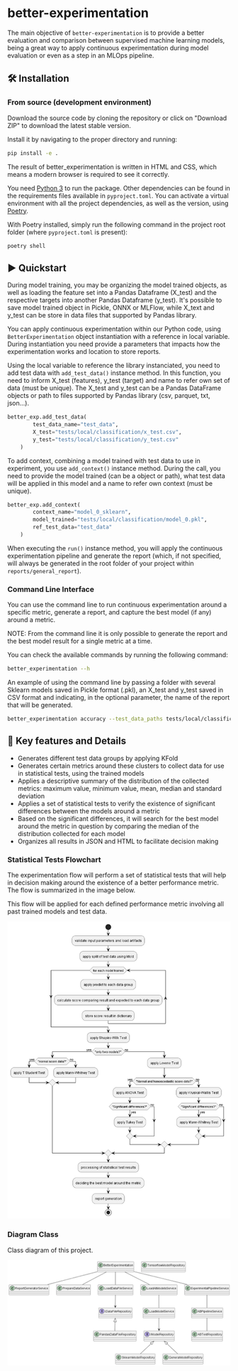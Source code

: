 # better-experimentation
The main objective of `better-experimentation` is to provide a better evaluation and comparison between supervised machine learning models, being a great way to apply continuous experimentation during model evaluation or even as a step in an MLOps pipeline.

## 🛠️ Installation

### From source (development environment)
Download the source code by cloning the repository or click on  "Download ZIP" to download the latest stable version.

Install it by navigating to the proper directory and running:

```sh
pip install -e .
```

The result of better_experimentation is written in HTML and CSS, which means a modern browser is required to see it correctly.

You need [Python 3](https://python3statement.github.io/) to run the package. Other dependencies can be found in the requirements files available in `pyproject.toml`. You can activate a virtual environment with all the project dependencies, as well as the version, using [Poetry](https://python-poetry.org).

With Poetry installed, simply run the following command in the project root folder (where `pyproject.toml` is present):   

```sh
poetry shell
```

## ▶️ Quickstart

During model training, you may be organizing the model trained objects, as well as loading the feature set into a Pandas Dataframe (X_test) and the respective targets into another Pandas Dataframe (y_test). It's possible to save model trained object in Pickle, ONNX or MLFlow, while X_text and y_test can be store in data files that supported by Pandas library.

You can apply continuous experimentation within our Python code, using `BetterExperimentation` object instantiation with a reference in local variable. During instantiation you need provide a parameters that impacts how the experimentation works and location to store reports.

Using the local variable to reference the library instanciated, you need to add test data with `add_test_data()` instance method. In this function, you need to inform X_test (features), y_test (target) and name to refer own set of data (must be unique). The X_test and y_test can be a Pandas DataFrame objects or path to files supported by Pandas library (csv, parquet, txt, json...).

```python
better_exp.add_test_data(
		test_data_name="test_data",
		X_test="tests/local/classification/x_test.csv",
		y_test="tests/local/classification/y_test.csv"
	)
```

To add context, combining a model trained with test data to use in experiment, you use `add_context()` instance method. During the call, you need to provide the model trained (can be a object or path), what test data will be applied in this model and a name to refer own context (must be unique). 

```python
better_exp.add_context(
		context_name="model_0_sklearn",
		model_trained="tests/local/classification/model_0.pkl",
		ref_test_data="test_data"
	)
```

When executing the `run()` instance method, you will apply the continuous experimentation pipeline and generate the report (which, if not specified, will always be generated in the root folder of your project within `reports/general_report`).

### Command Line Interface
You can use the command line to run continuous experimentation around a specific metric, generate a report, and capture the best model (if any) around a metric. 

NOTE: From the command line it is only possible to generate the report and the best model result for a single metric at a time.

You can check the available commands by running the following command:

```sh
better_experimentation --h
```

An example of using the command line by passing a folder with several Sklearn models saved in Pickle format (.pkl), an X_test and y_test saved in CSV format and indicating, in the optional parameter, the name of the report that will be generated.

```sh
better_experimentation accuracy --test_data_paths tests/local/classification/x_test.csv tests/local/classification/y_test.csv test_data --pair_of_samples tests/local/classification/model_0.pkl test_data model_test_1 tests/local/classification/model_4.pkl test_data model_test_4 --report_name cli
```

## 💎 Key features and Details
- Generates different test data groups by applying KFold
- Generates certain metrics around these clusters to collect data for use in statistical tests, using the trained models
- Applies a descriptive summary of the distribution of the collected metrics: maximum value, minimum value, mean, median and standard deviation
- Applies a set of statistical tests to verify the existence of significant differences between the models around a metric
- Based on the significant differences, it will search for the best model around the metric in question by comparing the median of the distribution collected for each model
- Organizes all results in JSON and HTML to facilitate decision making

### Statistical Tests Flowchart
The experimentation flow will perform a set of statistical tests that will help in decision making around the existence of a better performance metric. The flow is summarized in the image below.

This flow will be applied for each defined performance metric involving all past trained models and test data.

![alt text](https://github.com/iuryrosal/better-exp/blob/main/images/docs/experimental_pipeline.png)

### Diagram Class
Class diagram of this project.

![alt text](https://github.com/iuryrosal/better-exp/blob/main/images/docs/class_diagram.png)




